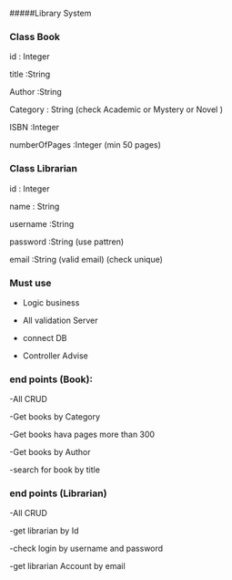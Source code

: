 
#####Library System 

### Class Book 

id : Integer   

title :String  

Author :String 

Category : String (check Academic or Mystery or Novel )

ISBN :Integer 

numberOfPages :Integer  (min 50 pages)


### Class Librarian 

id : Integer

name : String 

username :String

password :String  (use pattren)

email :String     (valid email) (check unique)



### Must use 
- Logic business 

- All validation Server 

- connect DB

- Controller Advise 


### end points (Book):

-All CRUD 

-Get books by Category

-Get books hava pages more than 300

-Get books by Author 

-search for book by title 


### end points (Librarian)

-All CRUD

-get librarian by Id 

-check login by username and password 

-get librarian Account by email 

